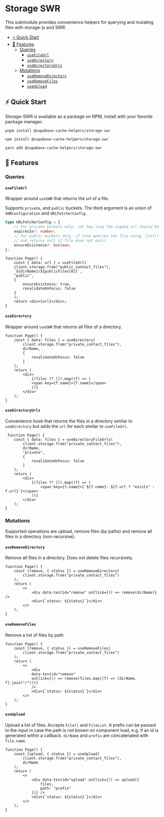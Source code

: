 # Storage SWR

This submodule provides convenience helpers for querying and mutating files with storage-js and SWR. 

- [⚡️ Quick Start](#️-quick-start)
- [📝 Features](#-features)
  - [Queries](#queries)
    - [`useFileUrl`](#usefileurl)
    - [`useDirectory`](#usedirectory)
    - [`useDirectoryUrls`](#usedirectoryurls)
  - [Mutations](#mutations)
    - [`useRemoveDirectory`](#useremovedirectory)
    - [`useRemoveFiles`](#useremovefiles)
    - [`useUpload`](#useupload)

## ⚡️ Quick Start
Storage-SWR is available as a package on NPM, install with your favorite package manager:

```shell
pnpm install @supabase-cache-helpers/storage-swr

npm install @supabase-cache-helpers/storage-swr

yarn add @supabase-cache-helpers/storage-swr
```


## 📝 Features

### Queries

#### `useFileUrl`
Wrapper around `useSWR` that returns the url of a file.

Supports `private`, and `public` buckets. The third argument is an union of `SWRConfiguration` and `URLFetcherConfig`. 

```ts
type URLFetcherConfig = {
    // For private buckets only, set how long the signed url should be valid
    expiresIn?: number;
    // For public buckets only, if true queries the file using .list() 
    // and returns null if file does not exist
    ensureExistence?: boolean;
};
```

```tsx
function Page() {
    const { data: url } = useFileUrl(
    client.storage.from("public_contact_files"),
    `${dirName}/${publicFiles[0]}`,
    "public",
    {
        ensureExistence: true,
        revalidateOnFocus: false
    }
    );
    return <div>{url}</div>;
}
```

#### `useDirectory`
Wrapper around `useSWR` that returns all files of a directory.


```tsx
function Page() {
    const { data: files } = useDirectory(
        client.storage.from("private_contact_files"),
        dirName,
        {
            revalidateOnFocus: false
        }
    );
    return (
        <div>
            {(files ?? []).map((f) => (
            <span key={f.name}>{f.name}</span>
            ))}
        </div>
    );
}
```

#### `useDirectoryUrls`
Convenience hook that returns the files in a directory similar to `useDirectory` but adds the `url` for each similar to `useFileUrl`.

```tsx
 function Page() {
    const { data: files } = useDirectoryFileUrls(
        client.storage.from("private_contact_files"),
        dirName,
        "private",
        {
            revalidateOnFocus: false
        }
    );
    return (
        <div>
            {(files ?? []).map((f) => (
                <span key={f.name}>{`${f.name}: ${f.url ? "exists" : f.url}`}</span>
            ))}
        </div>
    );
}
```


### Mutations
Supported operations are upload, remove files (by paths) and remove all files in a directory (non-recursive).

#### `useRemoveDirectory`
Remove all files in a directory. Does not delete files recursively.

```tsx
function Page() {
    const [remove, { status }] = useRemoveDirectory(
        client.storage.from("private_contact_files")
    );
    return (
        <>
            <div data-testid="remove" onClick={() => remove(dirName)} />
            <div>{`status: ${status}`}</div>
        </>
    );
}
```
#### `useRemoveFiles`
Remove a list of files by path.

```tsx
function Page() {
    const [remove, { status }] = useRemoveFiles(
        client.storage.from("private_contact_files")
    );
    return (
        <>
            <div
            data-testid="remove"
            onClick={() => remove(files.map((f) => [dirName, f].join("/")))}
            />
            <div>{`status: ${status}`}</div>
        </>
    );
}
```

#### `useUpload`
Upload a list of files. Accepts `File[]` and `FileList`. A prefix can be passed to the input in case the path is not known on component load, e.g. if an id is generated within a callback. `dirName` and `prefix` are concatenated with `file.name`.

```tsx
function Page() {
    const [upload, { status }] = useUpload(
        client.storage.from("private_contact_files"),
        dirName
    );
    return (
        <>
            <div data-testid="upload" onClick={() => upload({ 
                files, 
                path: "prefix" 
            })} />
            <div>{`status: ${status}`}</div>
        </>
    );
}
```